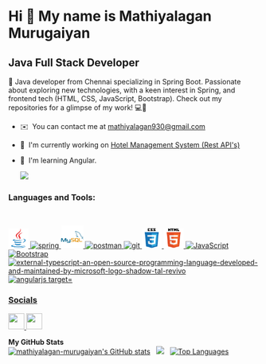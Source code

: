 Hi 👋 My name is Mathiyalagan Murugaiyan
========================================

Java Full Stack Developer
-------------------------

👋 Java developer from Chennai specializing in Spring Boot. Passionate about exploring new technologies, with a keen interest in Spring, and frontend tech (HTML, CSS, JavaScript, Bootstrap). Check out my repositories for a glimpse of my work! 💻🚀

*   ✉️  You can contact me at [mathiyalagan930@gmail.com](mailto:mathiyalagan930@gmail.com)
*   🚀  I'm currently working on [Hotel Management System (Rest API's)](http://github.com/mathiyalagan-murugaiyan/spring-boot-project)
*   🧠  I'm learning Angular.
  
    <a href="https://www.github.com/mathiyalagan-murugaiyan" target="_blank" rel="noreferrer"><img src="https://img.shields.io/github/followers/mathiyalagan-murugaiyan?logo=github&style=for-the- 
     badge&color=22c55e&labelColor=171717" /></a>

 <h3 align="left">Languages and Tools:</h3>
 <br>

<p align="left">  <a href="https://www.java.com" target="_blank" rel="noreferrer"> <img src="https://raw.githubusercontent.com/devicons/devicon/master/icons/java/java-original.svg" alt="java" width="40" height="40"/> </a> <a href="https://spring.io/" target="_blank" rel="noreferrer"> <img src="https://www.vectorlogo.zone/logos/springio/springio-icon.svg" alt="spring" width="40" height="40"/> </a>  <a href="https://www.mysql.com/" target="_blank" rel="noreferrer"> <img src="https://raw.githubusercontent.com/devicons/devicon/master/icons/mysql/mysql-original-wordmark.svg" alt="mysql" width="45" height="45"/> </a> <a href="https://postman.com" target="_blank" rel="noreferrer"> <img src="https://www.vectorlogo.zone/logos/getpostman/getpostman-icon.svg" alt="postman" width="40" height="40"/> </a> <a href="https://git-scm.com/" target="_blank" rel="noreferrer"> <img src="https://www.vectorlogo.zone/logos/git-scm/git-scm-icon.svg" alt="git" width="40" height="40"/> </a> <a href="https://www.w3schools.com/css/" target="_blank" rel="noreferrer"> <img src="https://raw.githubusercontent.com/devicons/devicon/master/icons/css3/css3-original-wordmark.svg" alt="css3" width="40" height="40"/> </a>  <a href="https://www.w3.org/html/" target="_blank" rel="noreferrer"> <img src="https://raw.githubusercontent.com/devicons/devicon/master/icons/html5/html5-original-wordmark.svg" alt="html5" width="40" height="40"/> </a> <a href="https://developer.mozilla.org/en-US/docs/Web/JavaScript" target="_blank" rel="noreferrer"><img src="https://raw.githubusercontent.com/danielcranney/readme-generator/main/public/icons/skills/javascript-colored.svg" width="40" height="40" alt="JavaScript" /> <a href="https://getbootstrap.com/" target="_blank" rel="noreferrer"><img src="https://raw.githubusercontent.com/danielcranney/readme-generator/main/public/icons/skills/bootstrap-colored.svg" width="48" height="48" alt="Bootstrap" /> <img width="40" height="40" src="https://img.icons8.com/external-tal-revivo-shadow-tal-revivo/48/external-typescript-an-open-source-programming-language-developed-and-maintained-by-microsoft-logo-shadow-tal-revivo.png" alt="external-typescript-an-open-source-programming-language-developed-and-maintained-by-microsoft-logo-shadow-tal-revivo"/><img width="40" height="40" src="https://img.icons8.com/fluency/48/angularjs.png" alt="angularjs target="_blank  rel="noreferrer" /></p>
                    
  ### Socials
                  
<p align="left">
                      <a href="https://www.github.com/mathiyalagan-murugaiyan" target="_blank" rel="noreferrer">
                    <picture>
                    <source media="(prefers-color-scheme: dark)" srcset="https://raw.githubusercontent.com/danielcranney/readme-generator/main/public/icons/socials/github-dark.svg" />
                    <source media="(prefers-color-scheme: light)" srcset="https://raw.githubusercontent.com/danielcranney/readme-generator/main/public/icons/socials/github.svg" />
                    <img src="https://raw.githubusercontent.com/danielcranney/readme-generator/main/public/icons/socials/github.svg" width="32" height="32" />
                    </picture>
                    </a>
                      <a href="https://www.linkedin.com/in/mathiyalagan-murugaiyan-87a69a247/" target="_blank" rel="noreferrer">
                    <picture>
                    <source media="(prefers-color-scheme: dark)" srcset="[https://raw.githubusercontent.com/danielcranney/readme-generator/main/public/icons/socials/linkedin-dark.svg](https://img.shields.io/badge/LinkedIn-0077B5?style=for-the-badge&logo=linkedin&logoColor=white)" />
                    <source media="(prefers-color-scheme: light)" srcset="https://raw.githubusercontent.com/danielcranney/readme-generator/main/public/icons/socials/linkedin.svg" />
                    <img src="https://raw.githubusercontent.com/danielcranney/readme-generator/main/public/icons/socials/linkedin.svg" width="32" height="32" />
                    </picture>
                    </a></p>
    <b>My GitHub Stats</b> <br>
  <a href="http://www.github.com/mathiyalagan-murugaiyan"><img src="https://github-readme-stats.vercel.app/api?username=mathiyalagan-murugaiyan&show_icons=true&hide=&count_private=true&title_color=3382ed&text_color=ffffff&icon_color=22c55e&bg_color=171717&hide_border=true&show_icons=true" alt="mathiyalagan-murugaiyan's GitHub stats" /></a> &nbsp; <a href="http://www.github.com/mathiyalagan-murugaiyan"><img src="https://github-readme-streak-stats.herokuapp.com/?user=mathiyalagan-murugaiyan&stroke=ffffff&background=171717&ring=3382ed&fire=3382ed&currStreakNum=ffffff&currStreakLabel=3382ed&sideNums=ffffff&sideLabels=ffffff&dates=ffffff&hide_border=true" /></a> &nbsp;
<a href="https://github.com/mathiyalagan-murugaiyan" align="left"><img src="https://github-readme-stats.vercel.app/api/top-langs/?username=mathiyalagan-murugaiyan&langs_count=10&title_color=3382ed&text_color=ffffff&icon_color=22c55e&bg_color=171717&hide_border=true&locale=en&custom_title=Top%20%Languages" alt="Top Languages" /></a>

